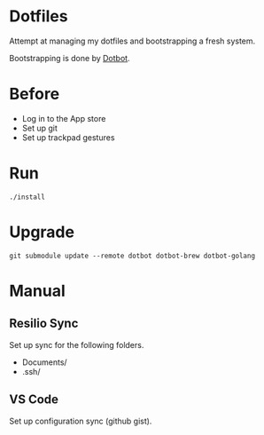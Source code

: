 # Dotfiles

Attempt at managing my dotfiles and bootstrapping a fresh system.

Bootstrapping is done by [Dotbot]("https://github.com/anishathalye/dotbot").

# Before

* Log in to the App store
* Set up git
* Set up trackpad gestures 

# Run

```
./install
```

# Upgrade

```
git submodule update --remote dotbot dotbot-brew dotbot-golang
```

# Manual

## Resilio Sync

Set up sync for the following folders.

* Documents/
* .ssh/

## VS Code

Set up configuration sync (github gist).
